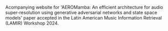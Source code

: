 Acompanying website for 'AEROMamba: An efficient architecture for audio super-resolution using generative adversarial networks and state space models' paper accepted in the Latin American Music Information Retrieval (LAMIR) Workshop 2024.
